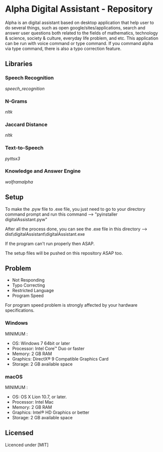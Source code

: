 # Alpha Digital Assistant - Repository

Alpha is an digital assistant based on desktop application that help user to do several things, such as open google/sites/applications, search and answer user questions both related to the fields of mathematics, technology & science, society & culture, everyday life problem, and etc. This application can be run with voice command or type command. If you command alpha via type command, there is also a typo correction feature.

## Libraries

### Speech Recognition
*speech_recognition*

### N-Grams
*nltk*

### Jaccard Distance
*nltk*

### Text-to-Speech
*pyttsx3*

### Knowledge and Answer Engine
*wolframalpha*

## Setup

To make the .pyw file to .exe file, you just need to go to your directory command prompt and run this command --> "pyinstaller digitalAssistant.pyw"

After all the process done, you can see the .exe file in this directory --> dist\digitalAssistant\digitalAssistant.exe

If the program can't run properly then ASAP.

The setup files will be pushed on this repository ASAP too.

## Problem

* Not Responding
* Typo Correcting
* Restricted Language
* Program Speed

For program speed problem is strongly affected by your hardware specifications.

### Windows
MINIMUM :
* OS: Windows 7 64bit or later
* Processor: Intel Core™ Duo or faster
* Memory: 2 GB RAM
* Graphics: DirectX® 9 Compatible Graphics Card
* Storage: 2 GB available space

### macOS
MINIMUM :
* OS: OS X Lion 10.7, or later.
* Processor: Intel Mac
* Memory: 2 GB RAM
* Graphics: Intel® HD Graphics or better
* Storage: 2 GB available space

## Licensed
Licenced under [MIT]
